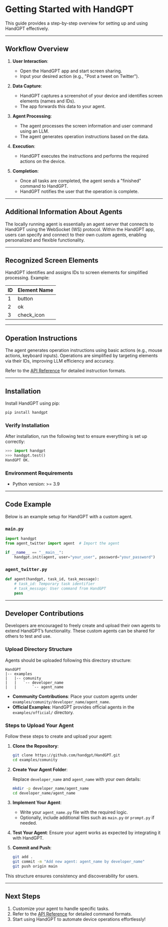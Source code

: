 # Getting Started with HandGPT

This guide provides a step-by-step overview for setting up and using HandGPT effectively.

---

## Workflow Overview

1. **User Interaction**:

   - Open the HandGPT app and start screen sharing.
   - Input your desired action (e.g., "Post a tweet on Twitter").

2. **Data Capture**:

   - HandGPT captures a screenshot of your device and identifies screen elements (names and IDs).
   - The app forwards this data to your agent.

3. **Agent Processing**:

   - The agent processes the screen information and user command using an LLM.
   - The agent generates operation instructions based on the data.

4. **Execution**:

   - HandGPT executes the instructions and performs the required actions on the device.

5. **Completion**:

   - Once all tasks are completed, the agent sends a "finished" command to HandGPT.
   - HandGPT notifies the user that the operation is complete.

---

## Additional Information About Agents

The locally running agent is essentially an agent server that connects to HandGPT using the WebSocket (WS) protocol. Within the HandGPT app, users can specify and connect to their own custom agents, enabling personalized and flexible functionality.

---

## Recognized Screen Elements

HandGPT identifies and assigns IDs to screen elements for simplified processing.
Example:

| ID | Element Name |
| -- | ------------ |
| 1  | button       |
| 2  | ok           |
| 3  | check\_icon  |

---

## Operation Instructions

The agent generates operation instructions using basic actions (e.g., mouse actions, keyboard inputs). Operations are simplified by targeting elements via their IDs, improving LLM efficiency and accuracy.

Refer to the [API Reference](api_reference.md) for detailed instruction formats.

---

## Installation

Install HandGPT using pip:

```bash
pip install handgpt
```

### Verify Installation

After installation, run the following test to ensure everything is set up correctly:

```python
>>> import handgpt
>>> handgpt.test()
HandGPT OK.
```

### Environment Requirements

- Python version: >= 3.9

---

## Code Example

Below is an example setup for HandGPT with a custom agent.

### `main.py`

```python
import handgpt
from agent_twitter import agent  # Import the agent

if __name__ == "__main__":
    handgpt.init(agent, user="your_user", password="your_password")
```

### `agent_twitter.py`

```python
def agent(handgpt, task_id, task_message):
    # task_id: Temporary task identifier
    # task_message: User command from HandGPT
    pass
```

---

## Developer Contributions

Developers are encouraged to freely create and upload their own agents to extend HandGPT’s functionality. These custom agents can be shared for others to test and use.

### Upload Directory Structure

Agents should be uploaded following this directory structure:

```
HandGPT
|-- examples
|   |-- comunity
|   |   `-- developer_name
|   |       `-- agent_name
```

- **Community Contributions**: Place your custom agents under `examples/comunity/developer_name/agent_name`.
- **Official Examples**: HandGPT provides official agents in the `examples/official/` directory.

### Steps to Upload Your Agent

Follow these steps to create and upload your agent:

1. **Clone the Repository**:

   ```bash
   git clone https://github.com/handgpt/HandGPT.git
   cd examples/comunity
   ```

2. **Create Your Agent Folder**:

   Replace `developer_name` and `agent_name` with your own details:

   ```bash
   mkdir -p developer_name/agent_name
   cd developer_name/agent_name
   ```

3. **Implement Your Agent**:

   - Write your `agent_name.py` file with the required logic.
   - Optionally, include additional files such as `main.py` or `prompt.py` if needed.

4. **Test Your Agent**:
   Ensure your agent works as expected by integrating it with HandGPT.

5. **Commit and Push**:

   ```bash
   git add .
   git commit -m "Add new agent: agent_name by developer_name"
   git push origin main
   ```

This structure ensures consistency and discoverability for users.

---

## Next Steps

1. Customize your agent to handle specific tasks.
2. Refer to the [API Reference](api_reference.md) for detailed command formats.
3. Start using HandGPT to automate device operations effortlessly!

